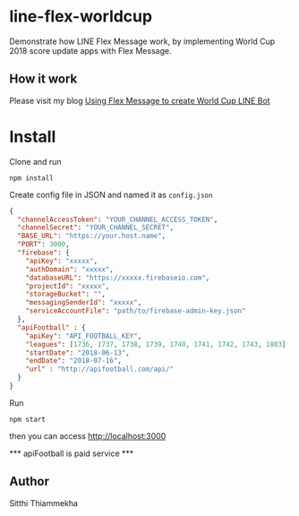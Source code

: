 # line-flex-worldcup
Demonstrate how LINE Flex Message work, by implementing World Cup 2018 score update apps with Flex Message.

## How it work
Please visit my blog [Using Flex Message to create World Cup LINE Bot](https://medium.com/@kamnan43/using-flex-message-to-create-world-cup-line-bot-60e0591f9d02)

# Install
Clone and run
```
npm install
```
Create config file in JSON and named it as `config.json`
```json
{
  "channelAccessToken": "YOUR_CHANNEL_ACCESS_TOKEN",
  "channelSecret": "YOUR_CHANNEL_SECRET",
  "BASE_URL": "https://your.host.name",
  "PORT": 3000,
  "firebase": {
    "apiKey": "xxxxx",
    "authDomain": "xxxxx",
    "databaseURL": "https://xxxxx.firebaseio.com",
    "projectId": "xxxxx",
    "storageBucket": "",
    "messagingSenderId": "xxxxx",
    "serviceAccountFile": "path/to/firebase-admin-key.json"
  },
  "apiFootball" : {
    "apiKey": "API_FOOTBALL_KEY",
    "leagues": [1736, 1737, 1738, 1739, 1740, 1741, 1742, 1743, 1803] ,
    "startDate": "2018-06-13",
    "endDate": "2018-07-16",
    "url" : "http://apifootball.com/api/"
  }
}
```
Run
```
npm start
```
then you can access [http://localhost:3000](http://localhost:3000)

*** apiFootball  is paid service ***
## Author
Sitthi Thiammekha
